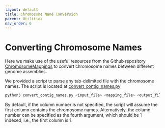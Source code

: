 ```yaml
---
layout: default
title: Chromosome Name Conversion
parent: Utilities
nav_order: 6
---
```


# Converting Chromosome Names

Here we make use of the useful resources from the Github repository
[ChromosomeMappings](https://github.com/dpryan79/ChromosomeMappings) to convert
chromosome names between different genome assemblies.

We provided a script to parse any tab-delimited file with the
chromosome names. The script is located at [convert_contig_names.py](../convert_contig_names.py)

```bash
python3 convert_contig_names.py <input_file> <mapping_file> <output_file> [<chromosome_column>]
```

By default, if the column number is not specified, the script will assume the
first column contains the chromosome names. Alternatively, the column number
can be specified as the fourth argument, which should be 1-indexed, i.e., the
first column is 1.